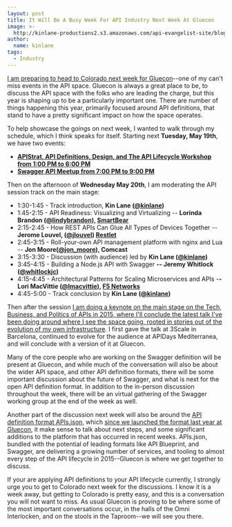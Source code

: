 ```yaml
---
layout: post
title: It Will Be A Busy Week For API Industry Next Week At Gluecon
image: >-
  http://kinlane-productions2.s3.amazonaws.com/api-evangelist-site/blog/gluecon-conversations.jpg
author:
  name: kinlane
tags:
  - Industry
---
```

[I am preparing to head to Colorado next week for Gluecon](http://gluecon.com/)\--one of my can't miss events in the API space. Gluecon is always a great place to be, to discuss the API space with the folks who are leading the charge, but this year is shaping up to be a particularly important one. There are number of things happening this year, primarily focused around API definitions, that stand to have a pretty significant impact on how the space operates.

To help showcase the goings on next week, I wanted to walk through my schedule, which I think speaks for itself. Starting next **Tuesday, May 19th**, we have two events:

*   **[APIStrat, API Definitions, Design, and The API Lifecycle Workshop from 1:00 PM to 6:00 PM](http://apistrat.com/2nd-annual-api-strategy-practice-tech-un-workshops-gluecon-2015/)**
*   **[Swagger API Meetup from 7:00 PM to 9:00 PM](http://www.meetup.com/Swagger-API/events/221572540/)**

Then on the afternoon of **Wednesday May 20th**, I am moderating the API session track on the main stage:

*   1:30-1:45 - Track introduction, **Kin Lane ([@kinlane](https://twitter.com/kinlane))**
*   1:45-2:15 - API Readiness: Visualizing and Virtualizing -- **Lorinda Brandon ([@lindybrandon](https://twitter.com/lindybrandon)), [SmartBear](http://smartbear.com/)**
*   2:15-2:45 - How REST APIs Can Glue All Types of Devices Together -- **Jerome Louvel, ([@jlouvel](https://twitter.com/jlouvel)) [Restlet](http://restlet.com/)**
*   2:45-3:15 - Roll-your-own API management platform with nginx and Lua -- **Jon Moore([@jon\_moore](https://twitter.com/jon_moore)), Comcast**
*   3:15-3:30 - Discussion (with audience) led by **Kin Lane ([@kinlane](https://twitter.com/kinlane))**
*   3:45-4:15 - Building a Node.js API with Swagger **\-- Jeremy Whitlock ([@whitlockjc](https://twitter.com/whitlockjc))**
*   4:15-4:45 - Architectural Patterns for Scaling Microservices and APIs -**\- Lori MacVittie ([@lmacvittie](https://twitter.com/lmacvittie)), [F5 Networks](https://f5.com/)**
*   4:45-5:00 - Track conclusion by **Kin Lane ([@kinlane](https://twitter.com/kinlane))**

Then after the session [I am doing a keynote on the main stage on the Tech, Business, and Politics of APIs in 2015, where I'll conclude the latest talk I've been doing around where I see the space going, rooted in stories out of the evolution of my own infrastructure](http://apievangelist.com/2015/04/29/the-technology-business-and-politics-of-apis-via-a-community-driven-api-life-cycle/). I first gave the talk at 3Scale in Barcelona, continued to evolve for the audience at APIDays Mediterranea, and will conclude with a version of it at Gluecon.

Many of the core people who are working on the Swagger definition will be present at Gluecon, and while much of the conversation will also be about the wider API space, and other API definition formats, there will be some important discussion about the future of Swagger, and what is next for the open API definition format. In addition to the in-person discussion throughout the week, there will be an virtual gathering of the Swagger working group at the end of the week as well.

Another part of the discussion next week will also be around the [API definition format APIs.json](http://apisjson.org), which [since we launched the format last year at Gluecon](http://apisjson.org/2014/05/20/announcing-apisjson-at-gluecon-2014/), it make sense to talk about next steps, and some significant additions to the platform that has occurred in recent weeks. APIs.json, bundled with the potential of leading formats like API Blueprint, and Swagger, are delivering a growing number of services, and tooling to almost every step of the API lifecycle in 2015--Gluecon is where we get together to discuss.

If your are applying API definitions to your API lifecycle currently, I strongly urge you to get to Colorado next week for the discussions. I know it is a week away, but getting to Colorado is pretty easy, and this is a conversation you will not want to miss. As usual Gluecon is proving to be where some of the most important conversations occur, in the halls of the Omni Interlocken, and on the stools in the Taproom--we will see you there.